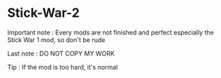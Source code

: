 # Stick-War-2

Important note : Every mods are not finished and perfect especially the Stick War 1 mod, so don't be rude

Last note : DO NOT COPY MY WORK

Tip : If the mod is too hard, it's normal

